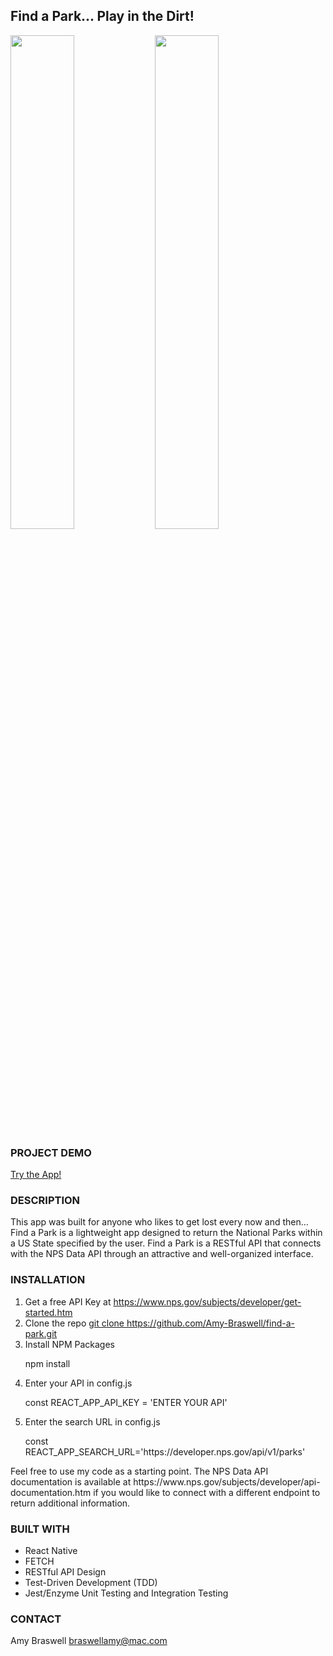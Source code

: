 <h2> Find a Park... Play in the Dirt! </h2>

<img src="https://user-images.githubusercontent.com/55002971/94320607-03d6d200-ff53-11ea-984f-1cb2b2d4bcba.jpg" width="45%"></img> <img src="https://user-images.githubusercontent.com/55002971/94320616-06d1c280-ff53-11ea-8723-c532e08d404e.jpg" width="45%"></img> 

<h3>PROJECT DEMO</h3>
<p><a href="https://find-a-park.vercel.app/" target="blank">Try the App!</a></p>

<h3>DESCRIPTION</h3>
<p>This app was built for anyone who likes to get lost every now and then... Find a Park is a lightweight app designed to return the National Parks within a US State specified by the user. Find a Park is a RESTful API that connects with the NPS Data API through an attractive and well-organized interface.</p>

<h3>INSTALLATION</h3>
<ol>
    <li>Get a free API Key at <a href="https://www.nps.gov/subjects/developer/get-started.htm" target="blank">https://www.nps.gov/subjects/developer/get-started.htm</a></li>
    <li>Clone the repo <a href="git clone https://github.com/Amy-Braswell/find-a-park.git" target="blank">git clone https://github.com/Amy-Braswell/find-a-park.git</a></li>
    <li>Install NPM Packages</li>
        <p>npm install</p>
    <li>Enter your API in config.js</li>
        <p>const REACT_APP_API_KEY = 'ENTER YOUR API'</p>
    <li>Enter the search URL in config.js</li>
        <p>const REACT_APP_SEARCH_URL='https://developer.nps.gov/api/v1/parks'</p>  
    </ol>
<p>Feel free to use my code as a starting point. The NPS Data API documentation is available at https://www.nps.gov/subjects/developer/api-documentation.htm if you would like to connect with a different endpoint to return additional information.</p>

<h3>BUILT WITH</h3>
<ul>
    <li>React Native</li>
    <li>FETCH</li>
    <li>RESTful API Design</li>
    <li>Test-Driven Development (TDD)</li>
    <li>Jest/Enzyme Unit Testing and Integration Testing</li>

</ul>

<h3>CONTACT</h3>
<p>Amy Braswell  <a href="mailto:braswellamy@mac.com? subject=Find a Park">braswellamy@mac.com</a></p>